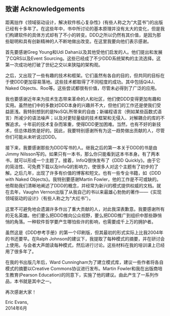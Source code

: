 ## 致谢 Acknowledgements

距离拙作《领域驱动设计，解决软件核心复杂性》(有些人称之为“大蓝书”)的出版已经有十多年了。在这些年中，书中所讨论的基本原理并没有太大的变化，但是我们构建软件的具体方式却有了不小的转变。DDD之所以仍然有其价值，是因为那些聪明和具有创新精神的人不断地做出改变。在这里我要向他们表示感谢。

首先要感谢Greg Young和Udi Dahan以及其他受他们启发的人。他们提出和发展了CQRS以及Event Sourcing。这些已经成了不少DDD系统架构的主流选择。这第一次成功地打破了世纪之交以来狭隘的架构观。

之后，又出现了一些有趣的技术和框架。它们虽然有各自的目的，但共同的目标在于使DDD更加容易落地。这些技术都取得了不同程度的成功。其中包括Qi4J、Naked Objects、Roo等。这些尝试都很有价值，尽管未必得到了广泛的应用。

我也要感谢近年来为技术生态带来革命的人和社区，他们使DDD变得更加有趣和实用。虽然他们中的多数对DDD本身的兴趣并不大，但他们的工作还是使我们受益匪浅。我特别想到的是NoSQL所带来的自由；新编程语言（例如某些函数式语言）所减少的语法噪声；以及对更轻量级的技术框架和无侵入、对解耦合的库的不懈追求。十年前的技术复杂而笨重，使得DDD更加困难。当然，也有不好的新技术，但总体趋势是好的。因此，我要特别感谢所有为这一趋势做出贡献的人，尽管你们可能从未听说过DDD。

接下来，我要感谢那些为DDD写书的人。继我之后的第一本关于DDD的书是由Jimmy Nilsson写的。如果只有一本书，那么你只能看到这本书本身。有了两本书，就可以形成一个主题了。接着，InfoQ很快发布了《DDD Quickly》。由于它的简洁性、可免费下载以及InfoQ的影响力，使很多人对这个主题有了初步的了解。之后几年，出现了许多有价值的博客和短文。也有一些专业书籍，如《DDD with Naked Objects》。我特别要感谢Martin Fowler，他的工作是不可或缺的。他帮助我们清晰地阐述了DDD的概念，并经常为新兴的模式提供权威的文档。就在去年，Vaughn Vernon出版了从我自己的书以来最雄心勃勃的著作——《实现领域驱动的设计》（有些人称之为“大红书”）。

这里不可避免地会遗漏许多作出了重大贡献的人，对此我深表歉意。我要感谢所有的无名英雄。他们要么把DDD推向公众视野，要么把DDD推广到组织中那些静悄悄的角落。一种软件哲学要产生哪怕些许的影响，也需要成千上万的拥护者。

虽然这是《DDD参考手册》的第一个印刷版，但其最初的形式实际上比我2004年的书还要早。在Ralph Johnson的建议下，我提取了每种模式的摘要，并在研讨会上使用。与会者大声朗读每种模式，然后进行讨论。这些材料在我的培训课上已经用了很多年了。

在我的书出版几年后，Ward Cunningham为了建立模式库，建议一些作者将各自模式的摘要以Creative Commons协议进行发布。Martin Fowler和我在出版商培生教育(Pearson Education)的同意下，实施了他的建议。由此产生了一系列作品，本书就是其中之一。



再次感谢大家！  

Eric Evans,  
2014年6月